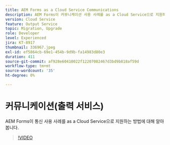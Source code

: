 ```yaml
---
title: AEM Forms as a Cloud Service Communications
description: AEM Forms이 커뮤니케이션 사용 사례를 as a Cloud Service으로 지원하는 방법에 대해 알아봅니다.
version: Cloud Service
feature: Output Service
topic: Migration, Upgrade
role: Developer
level: Experienced
jira: KT-8917
thumbnail: 336967.jpeg
exl-id: ef5864cb-69e1-454b-9d9b-fa14983d80e3
duration: 411
source-git-commit: af928e60410022f12207082467d3bd9b818af59d
workflow-type: tm+mt
source-wordcount: '35'
ht-degree: 0%

---
```


# 커뮤니케이션(출력 서비스)

AEM Forms이 통신 사용 사례를 as a Cloud Service으로 지원하는 방법에 대해 알아봅니다.

>[!VIDEO](https://video.tv.adobe.com/v/336967?quality=12&learn=on)

